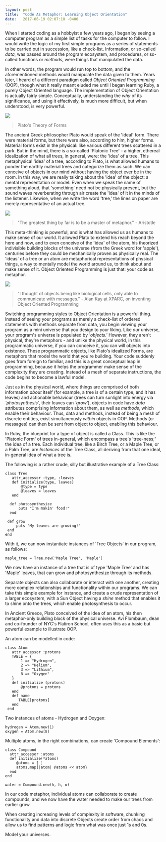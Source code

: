 ```yaml
---
layout: post
title:  "Code As Metaphor: Learning Object Orientation"
date:   2017-06-19 02:07:18 -0400
---
```


When I started coding as a hobbyist a few years ago, I began by seeing a computer program as a simple list of tasks for the computer to follow. I would write the logic of my first simple programs as a series of statements to be carried out in succession, like a check-list. Information, or so-called *data*, was passed around the program ecosystem, and procedures, or so-called functions or *methods*, were things that manipulated the data. 

In other words, the program would run top to bottom, and the aforementioned methods would manipulate the data given to them. Years later, I heard of a different paradigm called *Object Oriented Programming* (OOP),  though what it really meant eluded me until I began learning Ruby, a purely Object Oriented language. The implementation of Object Orientation is actually fairly simple. Conceptually, understanding the *why* of its significance, and using it effectively, is much more difficult, but when understood, is very powerful.

![](https://10philosophycm.wikispaces.com/file/view/Platonic%20Forms%202.jpg/387085090/468x348/Platonic%20Forms%202.jpg)
> Plato's Theory of Forms

The ancient Greek philosopher Plato would speak of the 'ideal' form. There were material forms, but there were also, according to him, higher forms. Material forms exist in the physical: like various different trees scattered in a park. But in the mind, there is a so-called 'Platonic Tree' - a higher, ethereal idealization of what all trees, in general, were: the 'idea' of a tree. This metaphysical 'idea' of a tree, according to Plato, is what allowed humans to ponder the earthly material trees and categorize them as such. We can conceive of objects in our mind without having the object ever be in the room. In this way, we are really talking about the 'idea' of the object: a mental representation or model. Even when we speak the name of something aloud, that 'something' need not be physically present, but the sound waves reverberating through air create the 'idea' of it in the minds of the listener. Likewise, when we write the word 'tree,' the lines on paper are merely representative of an actual tree. 

![](http://johnnyholland.org/wp-content/uploads/2011/12/aristotle-header.jpg)
> "The greatest thing by far is to be a master of metaphor." - Aristotle

This meta-thinking is powerful, and is what has allowed us as humans to make sense of our world. It allowed Plato to extend his reach beyond the here and now, and to even conceive of the 'idea' of the atom, his theorized indivisible building blocks of the universe (from the Greek word for 'apple'), centuries before they could be mechanically proven as physically real. The 'ideas' of a tree or an atom are metaphorical representations of physical things, a way to mentally model the world around us, to think about and make sense of it. Object Oriented Programming is just that: your code as metaphor.

![](http://www.thepositiveencourager.global/wp-content/uploads/2013/05/Alan-kay.jpg)
> "I thought of objects being like biological cells, only able to communicate with messages." - Alan Kay at XPARC, on inventing Object Oriented Programming

Switching programming styles to Object Orientation is a powerful thing. Instead of seeing your programs as merely a check-list of ordered statements with methods separate from data, you begin viewing your program as a mini universe that you design to your liking. Like *our* universe, your program's universe is populated by *'objects.'* However, they aren't physical, they're metaphors - and unlike the physical world, in this programmatic universe, if you can conceive it, you can will objects into existence. These programmatic objects, like Plato's idealized Forms, are metaphors that model the world that you're building. Your code suddenly goes from foreign to familiar, and this is a great conceptual leap in programming, because it helps the programmer make sense of the complexity they are creating. Instead of a mesh of separate instructions, the code begins to become a lawful model.

Just as in the physical world, where things are comprised of both information *about* itself (for example, a tree is of a certain type, and it has leaves) and actionable behaviour (trees can turn sunlight into energy via *'photosynthesis'*, their leaves can *'grow'*), objects in code have *data* attributes comprising information about them, as well as *methods*, which enable their behaviour. Thus, data and methods, instead of being a mesh of discrete entities, exist simultaneously *within* objects in OOP. Methods (or messages) can then be sent from object to object, enabling this behaviour. 

In Ruby, the blueprint for a type of object is called a Class. This is like the 'Platonic Form' of trees in-general, which encompass a tree's 'tree-ness;' the idea of a tree. Each individual tree, like a Birch Tree, or a Maple Tree, or a Palm Tree, are *Instances* of the Tree Class, all deriving from that one ideal, in-general idea of what a tree is. 

The following is a rather crude, silly but illustrative example of a Tree Class:

```
class Tree
   attr_accessor :type, :leaves
   def initialize(type, leaves)
       @type = type
       @leaves = leaves
   end

  def photosynthesize
      puts "I'm makin' food!"
  end

 def grow
     puts "My leaves are growing!"
 end
end
```

With it, we can now instantiate instances of 'Tree Objects' in our program, as follows:

```
maple_tree = Tree.new('Maple Tree', 'Maple')
```

We now have an instance of a tree that is of type 'Maple Tree' and has 'Maple' leaves, that can grow and photosynthesize through its methods. 

Separate objects can also collaborate or interact with one another, creating more complex relationships and functionality within our programs. We can take this simple example for instance, and create a crude representation of a larger ecosystem, with a Sun Object having a *shine* method that enables it to shine onto the trees, which enable photosynthesis to occur. 

In Ancient Greece, Plato conceived of the idea of an atom, his then metaphor-only building block of the physical universe. Avi Flombaum, dean and co-founder of NYC's Flatiron School, often uses this as a basic but powerful example to illustrate OOP. 

An atom can be modelled in code:

```
class Atom
   attr_accessor :protons
   TABLE = {
       1 => "Hydrogen",
       2 => "Helium",
       3 => "Lithium",
       8 => "Oxygen"
   }
   def initialize (protons)
       @protons = protons
   end
   def name
      TABLE[protons]
   end
 end
```

Two instances of atoms - Hydrogen and Oxygen:

```
hydrogen = Atom.new(1)
oxygen = Atom.new(8)
```

Multiple atoms, in the right combinations, can create 'Compound Elements':

```
class Compound
  attr_accessor :atoms
  def initialize(*atoms)
     @atoms = [ ]
     atoms.map{|atom| @atoms << atom}
  end 
end
```

```
water = Compound.new(h, h, o)
```

In our code metaphor, individual atoms can collaborate to create compounds, and we now have the water needed to make our trees from earlier grow.

When creating increasing levels of complexity in software, chunking functionality and data into discrete Objects create order from chaos and allow us to find patterns and logic from what was once just 1s and 0s. 

Model your universes.

